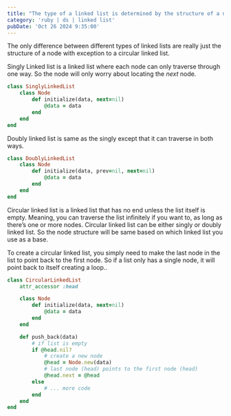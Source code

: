 ```yaml
---
title: "The type of a linked list is determined by the structure of a node"
category: 'ruby | ds | linked list'
pubDate: 'Oct 26 2024 9:35:00'
---
```


The only difference between different types of linked lists are really just the structure of a node with exception to a circular linked list.

Singly Linked list is a linked list where each node can only traverse through one way. So the node will only worry about locating the _next_ node.
```rb
class SinglyLinkedList
	class Node
		def initialize(data, next=nil)
			@data = data
		end
	end
end
```

Doubly linked list is same as the singly except that it can traverse in both ways.
```rb
class DoublyLinkedList
	class Node
		def initialize(data, prev=nil, next=nil)
			@data = data
		end
	end
end
```

Circular linked list is a linked list that has no end unless the list itself is empty. Meaning, you can traverse the list infinitely if you want to, as long as there’s one or more nodes.
Circular linked list can be either singly or doubly linked list. So the node structure will be same based on which linked list you use as a base.

To create a circular linked list, you simply need to make the last node in the list to point back to the first node. So if a list only has a single node, it will point back to itself creating a loop..
```rb
class CircularLinkedList
	attr_accessor :head

	class Node
		def initialize(data, next=nil)
			@data = data
		end
	end

	def push_back(data)
		# if list is empty
		if @head.nil?
			# create a new node
			@head = Node.new(data)
			# last node (head) points to the first node (head)
			@head.next = @head
		else
			# ... more code
		end
	end
end
```